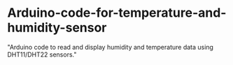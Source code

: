 # Arduino-code-for-temperature-and-humidity-sensor
"Arduino code to read and display humidity and temperature data using DHT11/DHT22 sensors."
